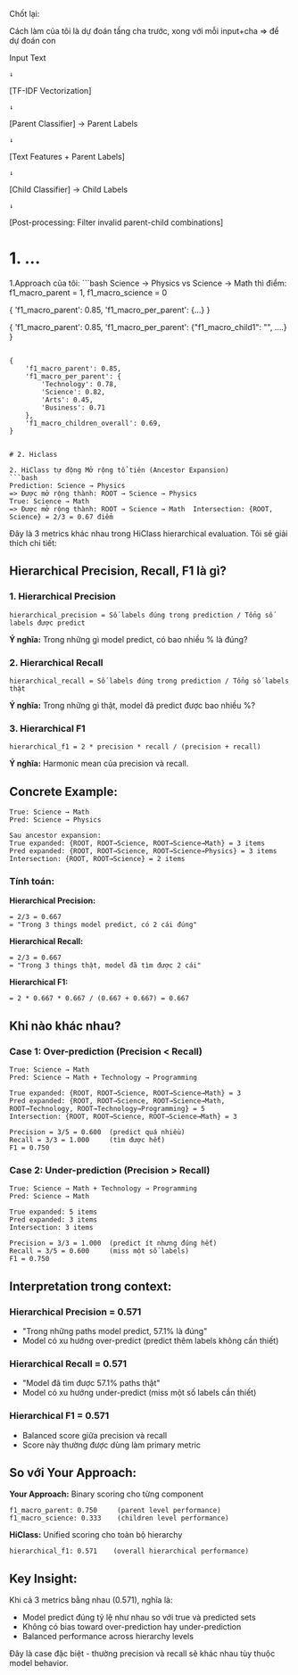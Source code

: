 Chốt lại: 

Cách làm của tôi là dự đoán tầng cha trước, xong với mỗi  input+cha => để dự đoán con 

Input Text 

    ↓

[TF-IDF Vectorization]

    ↓  

[Parent Classifier] → Parent Labels

    ↓

[Text Features + Parent Labels] 

    ↓

[Child Classifier] → Child Labels

    ↓

[Post-processing: Filter invalid parent-child combinations]

# 1. ...

 1.Approach của tôi: ```bash Science → Physics vs Science → Math  thì điểm: f1_macro_parent = 1, f1_macro_science = 0

{ 'f1_macro_parent': 0.85, 'f1_macro_per_parent': {...} }

{ 'f1_macro_parent': 0.85, 'f1_macro_per_parent': {"f1_macro_child1": "", ....} } 
```

{
    'f1_macro_parent': 0.85,
    'f1_macro_per_parent': {
        'Technology': 0.78,
        'Science': 0.82,
        'Arts': 0.45,
        'Business': 0.71
    },
    'f1_macro_children_overall': 0.69,
}


# 2. Hiclass 

2. HiClass tự động Mở rộng tổ tiên (Ancestor Expansion) 
```bash 
Prediction: Science → Physics 
=> Được mở rộng thành: ROOT → Science → Physics  
True: Science → Math 
=> Được mở rộng thành: ROOT → Science → Math  Intersection: {ROOT, Science} = 2/3 = 0.67 điểm 
```


Đây là 3 metrics khác nhau trong HiClass hierarchical evaluation. Tôi sẽ giải thích chi tiết:

## **Hierarchical Precision, Recall, F1 là gì?**

### **1. Hierarchical Precision**
```
hierarchical_precision = Số labels đúng trong prediction / Tổng số labels được predict
```

**Ý nghĩa:** Trong những gì model predict, có bao nhiều % là đúng?

### **2. Hierarchical Recall**  
```
hierarchical_recall = Số labels đúng trong prediction / Tổng số labels thật
```

**Ý nghĩa:** Trong những gì thật, model đã predict được bao nhiều %?

### **3. Hierarchical F1**
```
hierarchical_f1 = 2 * precision * recall / (precision + recall)
```

**Ý nghĩa:** Harmonic mean của precision và recall.

## **Concrete Example:**

```
True: Science → Math
Pred: Science → Physics

Sau ancestor expansion:
True expanded: {ROOT, ROOT→Science, ROOT→Science→Math} = 3 items
Pred expanded: {ROOT, ROOT→Science, ROOT→Science→Physics} = 3 items
Intersection: {ROOT, ROOT→Science} = 2 items
```

### **Tính toán:**

**Hierarchical Precision:**
```
= 2/3 = 0.667
= "Trong 3 things model predict, có 2 cái đúng"
```

**Hierarchical Recall:**
```  
= 2/3 = 0.667
= "Trong 3 things thật, model đã tìm được 2 cái"
```

**Hierarchical F1:**
```
= 2 * 0.667 * 0.667 / (0.667 + 0.667) = 0.667
```

## **Khi nào khác nhau?**

### **Case 1: Over-prediction (Precision < Recall)**
```
True: Science → Math
Pred: Science → Math + Technology → Programming

True expanded: {ROOT, ROOT→Science, ROOT→Science→Math} = 3
Pred expanded: {ROOT, ROOT→Science, ROOT→Science→Math, ROOT→Technology, ROOT→Technology→Programming} = 5
Intersection: {ROOT, ROOT→Science, ROOT→Science→Math} = 3

Precision = 3/5 = 0.600  (predict quá nhiều)
Recall = 3/3 = 1.000     (tìm được hết)
F1 = 0.750
```

### **Case 2: Under-prediction (Precision > Recall)**
```
True: Science → Math + Technology → Programming  
Pred: Science → Math

True expanded: 5 items
Pred expanded: 3 items
Intersection: 3 items

Precision = 3/3 = 1.000  (predict ít nhưng đúng hết)
Recall = 3/5 = 0.600     (miss một số labels)
F1 = 0.750
```

## **Interpretation trong context:**

### **Hierarchical Precision = 0.571**
- "Trong những paths model predict, 57.1% là đúng"
- Model có xu hướng over-predict (predict thêm labels không cần thiết)

### **Hierarchical Recall = 0.571**  
- "Model đã tìm được 57.1% paths thật"
- Model có xu hướng under-predict (miss một số labels cần thiết)

### **Hierarchical F1 = 0.571**
- Balanced score giữa precision và recall
- Score này thường được dùng làm primary metric

## **So với Your Approach:**

**Your Approach:** Binary scoring cho từng component
```
f1_macro_parent: 0.750     (parent level performance)
f1_macro_science: 0.333    (children level performance)
```

**HiClass:** Unified scoring cho toàn bộ hierarchy
```
hierarchical_f1: 0.571    (overall hierarchical performance)
```

## **Key Insight:**

Khi cả 3 metrics bằng nhau (0.571), nghĩa là:
- Model predict đúng tỷ lệ như nhau so với true và predicted sets
- Không có bias toward over-prediction hay under-prediction
- Balanced performance across hierarchy levels

Đây là case đặc biệt - thường precision và recall sẽ khác nhau tùy thuộc model behavior.